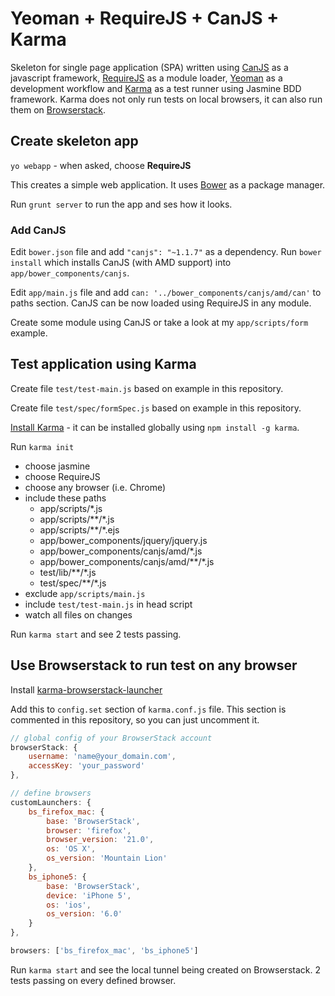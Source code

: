 Yeoman + RequireJS + CanJS + Karma
==================================

Skeleton for single page application (SPA) written using [CanJS](http://canjs.com/) as a javascript framework, [RequireJS](http://requirejs.org/) as a module loader, [Yeoman](http://yeoman.io/) as a development workflow and [Karma](http://karma-runner.github.io/0.10/index.html) as a test runner using Jasmine BDD framework. Karma does not only run tests on local browsers, it can also run them on [Browserstack](http://www.browserstack.com).

## Create skeleton app
`yo webapp` - when asked, choose **RequireJS**

This creates a simple web application. It uses [Bower](https://github.com/bower/bower) as a package manager.

Run `grunt server` to run the app and ses how it looks.

### Add CanJS

Edit `bower.json` file and add `"canjs": "~1.1.7"` as a dependency. Run ``bower install`` which installs CanJS (with AMD support) into `app/bower_components/canjs`.

Edit `app/main.js` file and add `can: '../bower_components/canjs/amd/can'` to paths section. CanJS can be now loaded using RequireJS in any module.

Create some module using CanJS or take a look at my `app/scripts/form` example.

## Test application using Karma
Create file `test/test-main.js` based on example in this repository.

Create file `test/spec/formSpec.js` based on example in this repository.

[Install Karma](http://karma-runner.github.io/0.10/intro/installation.html) - it can be installed globally using `npm install -g karma`.

Run `karma init`

 - choose jasmine
 - choose RequireJS
 - choose any browser (i.e. Chrome)
 - include these paths
    - app/scripts/*.js
    - app/scripts/\*\*/*.js
    - app/scripts/\*\*/*.ejs
    - app/bower_components/jquery/jquery.js
    - app/bower_components/canjs/amd/*.js
    - app/bower_components/canjs/amd/\*\*/*.js
    - test/lib/\*\*/*.js
    - test/spec/\*\*/*.js
 - exclude `app/scripts/main.js`
 - include `test/test-main.js` in head script
 - watch all files on changes

Run `karma start` and see 2 tests passing.

## Use Browserstack to run test on any browser

Install [karma-browserstack-launcher](https://npmjs.org/package/karma-browserstack-launcher)

Add this to `config.set` section of `karma.conf.js` file. This section is commented in this repository, so you can just uncomment it.

```js
// global config of your BrowserStack account
browserStack: {
	username: 'name@your_domain.com',
	accessKey: 'your_password'
},

// define browsers
customLaunchers: {
	bs_firefox_mac: {
		base: 'BrowserStack',
		browser: 'firefox',
		browser_version: '21.0',
		os: 'OS X',
		os_version: 'Mountain Lion'
	},
	bs_iphone5: {
		base: 'BrowserStack',
		device: 'iPhone 5',
		os: 'ios',
		os_version: '6.0'
	}
},

browsers: ['bs_firefox_mac', 'bs_iphone5']
```

Run `karma start` and see the local tunnel being created on Browserstack. 2 tests passing on every defined browser.